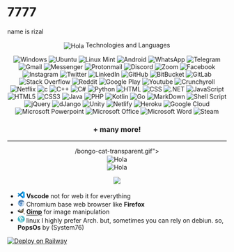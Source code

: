 # 7777
name is rizal


<div align="center">
<img alt="Hola" height="70px" width="70px" align="center" src="https://c.tenor.com/fYg91qBpDdgAAAAi</div>

<h2 align="center">
Technologies and Languages </h2>

![Windows](https://img.shields.io/badge/Windows-0078D6?style=flat-square&logoColor=white)
![Ubuntu](https://img.shields.io/badge/Ubuntu-E95420?style=flat-square&logo=ubuntu&logoColor=white)
![Linux Mint](https://img.shields.io/badge/Linux_Mint-87CF3E?style=flat-square&logo=linux-mint&logoColor=white)
![Android](https://img.shields.io/badge/Android-3DDC84?style=flat-square&logo=android&logoColor=white)
![WhatsApp](https://img.shields.io/badge/WhatsApp-25D366?style=flat-square&logo=whatsapp&logoColor=white)
![Telegram](https://img.shields.io/badge/Telegram-2CA5E0?style=flat-square&logo=telegram&logoColor=white)
![Gmail](https://img.shields.io/badge/Gmail-D14836?style=flat-square&logo=gmail&logoColor=white)
![Messenger](https://img.shields.io/badge/Messenger-00B2FF?style=flat-square&logo=messenger&logoColor=white)
![Protonmail](https://img.shields.io/badge/ProtonMail-8B89CC?style=flat-square&logo=protonmail&logoColor=white)
![Discord](https://img.shields.io/badge/Discord-7289DA?style=flat-square&logo=discord&logoColor=white)
![Zoom](https://img.shields.io/badge/Zoom-2D8CFF?style=flat-square&logo=zoom&logoColor=white)
![Facebook](https://img.shields.io/badge/Facebook-1877F2?style=flat-square&logo=facebook&logoColor=white)
![Instagram](https://img.shields.io/badge/Instagram-E4405F?style=flat-square&logo=instagram&logoColor=white)
![Twitter](https://img.shields.io/badge/Twitter-1DA1F2?style=flat-square&logo=twitter&logoColor=white)
![LinkedIn](https://img.shields.io/badge/LinkedIn-0077B5?style=flat-square&logo=linkedin&logoColor=white)
![GitHub](https://img.shields.io/badge/-GitHub-181717?style=flat-square&logo=github)
![BitBucket](https://img.shields.io/badge/-BitBucket-darkblue?style=flat-square&logo=bitbucket)
![GitLab](https://img.shields.io/badge/GitLab-330F63?style=flat-square&logo=gitlab&logoColor=white)
![Stack Overflow](https://img.shields.io/badge/Stack_Overflow-FE7A16?style=flat-square&logo=stack-overflow&logoColor=white)
![Reddit](https://img.shields.io/badge/Reddit-FF4500?style=flat-square&logo=reddit&logoColor=white)
![Google Play](https://img.shields.io/badge/Google_Play-414141?style=flat-square&logo=google-play&logoColor=white)
![Youtube](https://img.shields.io/badge/YouTube-FF0000?style=flat-square&logo=youtube&logoColor=white)
![Crunchyroll](https://img.shields.io/badge/Crunchyroll-F47521?style=flat-square&logo=crunchyroll&logoColor=white)
![Netflix](https://img.shields.io/badge/Netflix-E50914?style=flat-square&logo=netflix&logoColor=white)
![c](https://img.shields.io/badge/C-00599C?style=flat-square&logo=c&logoColor=white)
![C++](https://img.shields.io/badge/-C++-007ACC?style=flat-square&logo=cplusplus&logoColor=white)
![C#](https://img.shields.io/badge/C%23-239120?style=flat-square&logo=c-sharp&logoColor=white)
![Python](https://img.shields.io/badge/Python-14354C?style=flat-square&logo=python&logoColor=white)
![HTML](https://img.shields.io/badge/HTML-239120?style=flat-square&logo=html5&logoColor=white)
![CSS](https://img.shields.io/badge/CSS-239120?&style=flat-square&logo=css3&logoColor=white)
![.NET](https://img.shields.io/badge/.NET-5C2D91?style=flat-square&logo=.net&logoColor=white)
![JavaScript](https://img.shields.io/badge/-JavaScript-black?style=flat-square&logo=javascript)
![HTML5](https://img.shields.io/badge/HTML5-E34F26?style=flat-square&logo=html5&logoColor=white)
![CSS3](https://img.shields.io/badge/CSS3-1572B6?style=flat-square&logo=css3&logoColor=white)
![Java](https://img.shields.io/badge/-Java-007396?style=flat-square&logo=java)
![PHP](https://img.shields.io/badge/PHP-777BB4?style=flat-square&logo=php&logoColor=white)
![Kotlin](https://img.shields.io/badge/Kotlin-0095D5?&style=flat-square&logo=kotlin&logoColor=white)
![Go](https://img.shields.io/badge/Go-00ADD8?style=flat-square&logo=go&logoColor=white)
![MarkDown](https://img.shields.io/badge/Markdown-000000?style=flat-square&logo=markdown&logoColor=white)
![Shell Script](https://img.shields.io/badge/Shell_Script-121011?style=flat-square&logo=gnu-bash&logoColor=white)
![jQuery](https://img.shields.io/badge/jQuery-0769AD?style=flat-square&logo=jquery&logoColor=white)
![dJango](https://img.shields.io/badge/Django-092E20?style=flat-square&logo=django&logoColor=white)
![Unity](https://img.shields.io/badge/Unity-100000?style=flat-square&logo=unity&logoColor=white)
![Netlify](https://img.shields.io/badge/Netlify-00C7B7?style=flat-square&logo=netlify&logoColor=white)
![Heroku](https://img.shields.io/badge/Heroku-430098?style=flat-square&logo=heroku&logoColor=white)
![Google Cloud](https://img.shields.io/badge/Google_Cloud-4285F4?style=flat-square&logo=google-cloud&logoColor=white)
![Microsoft Powerpoint](https://img.shields.io/badge/Microsoft_PowerPoint-B7472A?style=flat-square&logo=microsoft-powerpoint&logoColor=white)
![Microsoft Office](https://img.shields.io/badge/Microsoft_Office-D83B01?style=flat-square&logo=microsoft-office&logoColor=white)
![Microsoft Word](https://img.shields.io/badge/Microsoft_Word-2B579A?style=flat-square&logo=microsoft-word&logoColor=white)
![Steam](https://img.shields.io/badge/Steam-000000?style=flat-square&logo=steam&logoColor=white) 
<h3> + many more! </h3>

-------------------------------------------------------------------------------------------------------------------------------------------------------
/bongo-cat-transparent.gif"></img><br>
<img alt="Hola" align="center" height="50%" width="100%" src="https://see.fontimg.com/api/renderfont4/2O6xe/eyJyIjoiZnMiLCJoIjoyMywidyI6MTAwMCwiZnMiOjIzLCJmZ2MiOiIjMDAwMDAwIiwiYmdjIjoiI0ZGRkZGRiIsInQiOjF9/SGVsbG8gSSdtIFNhbnNrYXIgU2FodSB8fCBEU21hcmsg/organical-personal-use-bold-italic.png"></img><br>
<img height="80px" align="center" width="80" alt="Hola" src="https://emojipedia-us.s3.dualstack.us-west-1.amazonaws.com/thumbs/72/au-kddi/190/flushed-face_1f633.png"></img>
</div>
 <p align="center">
<img src="https://readme-typing-svg.herokuapp.com?lines=Hello%20 I%27m%20%5BSanskar%20Sahu%20%7C%7C%20DSmark%5D;A+Programmer;Web+Developer+%26%26%20+Web+Designer;Gamer%20%26%26%20Developer;DS%20|%20Algorithms%20|%20OOP%20;&center=true&width=500&height=50">
</p>


- <img src="https://github.com/DSDarkMark/DSDarkMark/blob/master/assests/vscode.png" width=16> **Vscode** not for web it for everything
- <img src="https://github.com/DSDarkMark/DSDarkMark/blob/master/assests/chromium.png" width=16> Chromium base web browser like **Firefox** 
- <img src="https://github.com/DSDarkMark/DSDarkMark/blob/master/assests/gimp.png" width=16> <a href="https://getpaint.net">**Gimp**</a> for image manipulation
- <img src="https://github.com/DSDarkMark/DSDarkMark/blob/master/assests/popos.png" width=16> linux I highly prefer Arch. but, sometimes you can rely on debiun. so, **PopsOs** by (System76)




[![Deploy on Railway](https://railway.app/button.svg)](https://railway.app)
